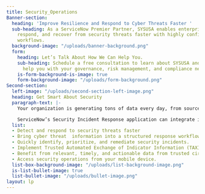 ```yaml
---
title: Security_Operations
Banner-section:
  heading: 'Improve Resilience and Respond to Cyber Threats Faster '
  sub-heading: As a ServiceNow Premier Partner, SYSUSA enables enterprises to identify,
    respond, and recover from security threats faster with highly configurable digital
    workflows.
  background-image: "/uploads/banner-background.png"
  form:
    heading: Let’s Talk About How We Can Help You.
    sub-heading: Schedule a free consultation to learn about SYSUSA and how we can
      help you with your governance, risk management, and compliance needs
    is-form-background-is-image: true
    form-background-image: "/uploads/form-background.png"
Second-section:
  left-image: "/uploads/second-section-left-image.png"
  heading: Get Smart About Security
  paragraph-text: |-
    Your organization is generating tons of data every day, from sources ranging from websites and, applications to, networks, and IoT sensors, etc. That information has value, including helping your business identify threats and weaknesses.

    ServiceNow’s Security Incident Response application can integrate intelligence into your security operations and automate incident response to reduce response time and business impact.
  list:
  - Detect and respond to security threats faster
  - Bring cyber threat  information into a structured response workflow
  - Quickly identify, prioritize, and remediate security incidents.
  - Implement Trusted Automated Exchange of Indicator Information (TAXII™)
  - Benefit from relevant, timely, and actionable data from trusted circles.
  - Access security operations from your mobile device.
  list-box-background-image: "/uploads/list-background-image.png"
  is-list-bullet-image: true
  list-bullet-image: "/uploads/bullet-image.png"
layout: lp
---
```


